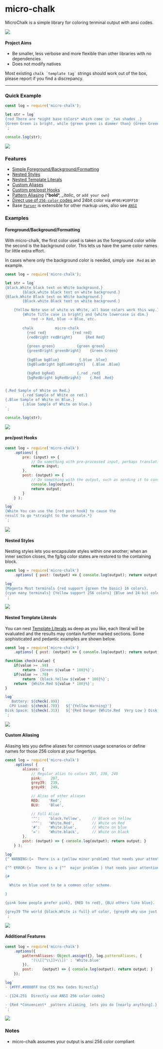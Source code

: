 # micro-chalk
MicroChalk is a simple library for coloring terminal output with ansi codes.

![](res/img/HeaderOverview.png)

#### Project Aims

* Be smaller, less verbose and more flexible than other libraries with no dependencies
* Does not modify natives

Most existing ``` chalk `template tag` ``` strings should work out of the box, please report if you find a discrepancy.

---
### Quick Example

```js
const log = require('micro-chalk');

let str = log`
{red There are *eight base colors* which come in _two shades_.}
{Green Green is bright, while {green green is dimmer than} {Green Green}}
`;

console.log(str);
```

![](res/img/QuickSample.png)

### Features
  * [Simple Foreground/Background/Formatting](#foregroundbackgroundformatting)
  * [Nested Styles](#nested-styles)
  * [Nested Template Literals](#nested-template-literals)
  * [Custom Aliases](#custom-aliasing)
  * [Custom pre/post Hooks](#prepost-hooks)
  * [Pattern Aliasing](#additional-features) (\***bold**\*, _\_italic\__ or `add your own`)
  * [Direct use of `256-color` codes ](#additional-features) and 24bit color via `#F00/#10FF10`
  * Base [`Parser`](https://github.com/cpriest/micro-chalk/blob/master/src/Parser.js) is extensible for other markup uses, also see [`ANSI`](https://github.com/cpriest/micro-chalk/blob/master/src/ANSI.js)

### Examples

#### Foreground/Background/Formatting
With micro-chalk, the first color used is taken as the foreground color while the second is the background color.  This lets us have the same color names for little extra effort.

In cases where only the background color is needed, simply use `.Red` as an example.

```js
const log = require('micro-chalk');

let str = log`
{black.White black text on White background.}
        {black.white black text on white background.}
{Black.White Black text on White background.}
        {Black.white Black text on white background.}

    {Yellow Note use of white vs White, all base colors work this way.}
        {White Title case is bright} and {white lowercase is dim.} 
            red -> Red, blue -> Blue, etc.
        
        chalk          micro-chalk
          {red red}            {red red}
          {redBright redBright}      {Red Red}
    	 
          {green green}          {green green}
          {greenBright greenBright}    {Green Green}
          
          {bgBlue bgBlue}         {.blue .blue}
          {bgBlueBright bgBlueBright}   {.Blue .Blue}

          {bgRed bgRed}          {.red .red}
          {bgRedBright bgRedBright}    {.Red .Red}


{.Red Sample of White on Red.}
        {.red Sample of White on red.}
{.Blue Sample of White on Blue.}
        {.blue Sample of White on blue.}
`;

console.log(str);
```

![](res/img/FormattingSample.png)

#### pre/post Hooks

```js
const log = require('micro-chalk')
    .options( {
        pre: (input) => {
            // Do something with pre-processed input, perhaps translation, loading strings, whatnot.
            return input;
        },
        post: (output) => {
            // Do something with the output, such as sending it to console.log()
            console.log(output);
            return output;
        }
    } );

log`
{White You can use the {red post hook} to cause the 
result to go *straight to the console.*}
`;
```

![](res/img/PostSample.png)

#### Nested Styles
Nesting styles lets you encapsulate styles within one another; when an inner section closes, the fg/bg color states are restored to the containing block.

```js
const log = require('micro-chalk')
    .options( { post: (output) => { console.log(output); return output; } } );

log`
{Magenta Most terminals {red support {green the basic} 16 colors},  
{cyan many terminals} {Yellow support 256 colors} {Blue and 24-bit color.}}
`;
```

![](res/img/NestingStyles.png)

#### Nested Template Literals
You can nest [Template Literals](https://developer.mozilla.org/en/docs/Web/JavaScript/Reference/Template_literals) as deep as you like, each literal will be evaluated and the results may contain further marked sections.  Some sophisticated and pedantic examples are shown below.

```js
const log = require('micro-chalk')
    .options( { post: (output) => { console.log(output); return output; } } );

function check(value) {
    if(value >= .98)
        return `{Green ${value * 100}%}`;
    if(value >= .70)
        return `{black.Yellow ${value * 100}%}`;
    return `{White.Red ${value * 100}%}`;
}

log`
   Battery: ${check(.99)}
  CPU Load: ${check(.78)}   ${'{Yellow Warning}'}
Disk Space: ${check(.31)}   ${'{Red Danger {White.Red  Very Low } Disk Space}'}
`;
```

![](res/img/NestedTemplateLiterals.png)

#### Custom Aliasing
Aliasing lets you define aliases for common usage scenarios or define names for those 256 colors at your fingertips.

```js
const log = require('micro-chalk')
    .options( {
        aliases: {
            // Regular alias to colors 207, 239, 249
            pink:    207,
            grey39:  239,
            grey49:  249,

            // Alias of other aliases
            RED:    'Red',
            BLU:    'Blue',

            // Full Alias
            '^':    'black.Yellow',     // Black on Yellow
            '^^':   'White.Red',        // White on Red
            '#':    'White.blue',       // White on blue
            '=':    'White.black',      // White on black
        },
        post: (output) => { console.log(output); return output; }
    } );

log`
{^ WARNING:{=  There is a {yellow minor problem} that needs your attention.}}

{^^ ERROR:{=  There is a {^^  major problem } that needs your attention!}}

{#

  White on blue used to be a common color scheme.

}

{pink Some people prefer pink}, {RED to red}, {BLU others like blue}.

{grey39 The world {black.White is full} of color, {grey49 why use just grey?}}
`;
```
![](res/img/AliasingSample.png)

#### Additional Features

```js
const log = require('micro-chalk')
	.options({
		patternAliases: Object.assign({}, log.patternAliases, {
			'(\\[[^\\]]+\\])' : 'White.blue'
		}),
		post:    (output) => { console.log(output); return output; }
	});

log`
- {#FFF.#0000FF Use CSS Hex Codes Directly}

- {124.251  Directly use ANSI 256 color codes}

- {Red *Convenient* _pattern aliasing_ lets you do [nearly anything].}
`;
```
![](res/img/AdditionalFeatures.png)

### Notes
  * micro-chalk assumes your output is ansi 256 color compliant
